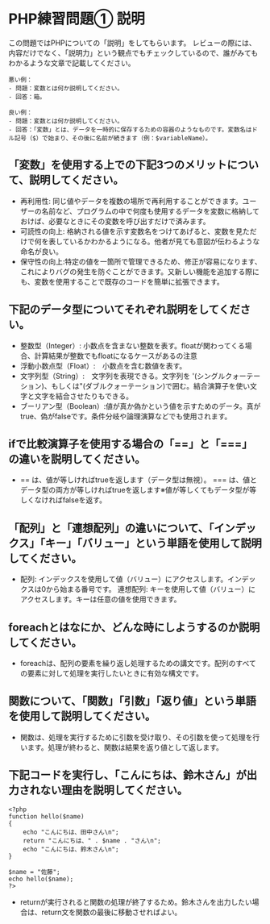 # PHP練習問題① 説明
この問題ではPHPについての「説明」をしてもらいます。
レビューの際には、内容だけでなく、「説明力」という観点でもチェックしているので、誰がみてもわかるような文章で記載してください。

```
悪い例：
- 問題：変数とは何か説明してください。
- 回答：箱。

良い例：
- 問題：変数とは何か説明してください。
- 回答：「変数」とは、データを一時的に保存するための容器のようなものです。変数名はドル記号（$）で始まり、その後に名前が続きます（例：$variableName）。
```

## 「変数」を使用する上での下記3つのメリットについて、説明してください。
- 再利用性: 同じ値やデータを複数の場所で再利用することができます。ユーザーの名前など、プログラムの中で何度も使用するデータを変数に格納しておけば、必要なときにその変数を呼び出すだけで済みます。
- 可読性の向上: 格納される値を示す変数名をつけてあげると、変数を見ただけで何を表しているかわかるようになる。他者が見ても意図が伝わるような命名が良い。
- 保守性の向上:特定の値を一箇所で管理できるため、修正が容易になります、これによりバグの発生を防ぐことができます。又新しい機能を追加する際にも、変数を使用することで既存のコードを簡単に拡張できます。

## 下記のデータ型についてそれぞれ説明をしてください。
- 整数型（Integer）: 小数点を含まない整数を表す。floatが関わってくる場合、計算結果が整数でもfloatになるケースがあるの注意
- 浮動小数点型（Float）:　小数点を含む数値を表す。
- 文字列型（String）:　文字列を表現できる。文字列を '(シングルクォーテーション)、もしくは"(ダブルクォーテーション)で囲む。結合演算子を使い文字と文字を結合させたりもできる。
- ブーリアン型（Boolean）:値が真か偽かという値を示すためのデータ。真がtrue、偽がfalseです。条件分岐や論理演算などでも使用されます。

## ifで比較演算子を使用する場合の「==」と「===」の違いを説明してください。
- == は、値が等しければtrueを返します（データ型は無視）。
=== は、値とデータ型の両方が等しければtrueを返します※値が等しくてもデータ型が等しくなければfalseを返す。

## 「配列」と「連想配列」の違いについて、「インデックス」「キー」「バリュー」という単語を使用して説明してください。
- 配列: インデックスを使用して値（バリュー）にアクセスします。インデックスは0から始まる番号です。
連想配列: キーを使用して値（バリュー）にアクセスします。キーは任意の値を使用できます。

## foreachとはなにか、どんな時にしようするのか説明してください。
- foreachは、配列の要素を繰り返し処理するための講文です。配列のすべての要素に対して処理を実行したいときに有効な構文です。


## 関数について、「関数」「引数」「返り値」という単語を使用して説明してください。
- 関数は、処理を実行するために引数を受け取り、その引数を使って処理を行います。処理が終わると、関数は結果を返り値として返します。

## 下記コードを実行し、「こんにちは、鈴木さん」が出力されない理由を説明してください。
```
<?php
function hello($name)
{
    echo "こんにちは、田中さん\n";
    return "こんにちは、" . $name . "さん\n";
    echo "こんにちは、鈴木さん\n";
}

$name = "佐藤";
echo hello($name);
?>
```
- returnが実行されると関数の処理が終了するため。鈴木さんを出力したい場合は、return文を関数の最後に移動させればよい。